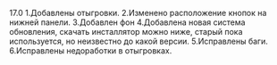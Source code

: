 17.0
1.Добавлены отыгровки.
2.Изменено расположение кнопок на нижней панели.
3.Добавлен фон
4.Добавлена новая система обновления, скачать инсталлятор можно ниже, старый пока используется, но неизвестно до какой версии.
5.Исправлены баги.
6.Исправлены недоработки в отыгровках.
